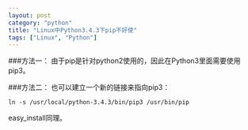 ```yaml
---
layout: post
category: "python"
title: "Linux中Python3.4.3下pip不好使"
tags: ["Linux", "Python"]
---
```


###方法一：
由于pip是针对python2使用的，因此在Python3里面需要使用pip3。  

###方法二：
也可以建立一个新的链接来指向pip3：  

    ln -s /usr/local/python-3.4.3/bin/pip3 /usr/bin/pip

easy_install同理。
